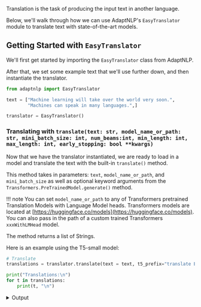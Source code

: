 Translation is the task of producing the input text in another language.

Below, we'll walk through how we can use AdaptNLP's `EasyTranslator` module to translate text with
state-of-the-art models.


## Getting Started with `EasyTranslator`

We'll first get started by importing the `EasyTranslator` class from AdaptNLP.

After that, we set some example text that we'll use further down, and then instantiate the translator.

```python
from adaptnlp import EasyTranslator

text = ["Machine learning will take over the world very soon.",
        "Machines can speak in many languages.",]

translator = EasyTranslator()
```

### Translating with `translate(text: str, model_name_or_path: str, mini_batch_size: int, num_beams:int, min_length: int, max_length: int, early_stopping: bool **kwargs)`

Now that we have the translator instantiated, we are ready to load in a model and translate the text 
with the built-in `translate()` method.  

This method takes in parameters: `text`, `model_name_or_path`, and `mini_batch_size` as well as optional keyword arguments
from the `Transformers.PreTrainedModel.generate()` method.

!!! note 
    You can set `model_name_or_path` to any of Transformers pretrained Translation Models with Language Model heads.
    Transformers models are located at [https://huggingface.co/models](https://huggingface.co/models).  You can also pass in
    the path of a custom trained Transformers `xxxWithLMHead` model.
 
The method returns a list of Strings.

Here is an example using the T5-small model:

```python
# Translate
translations = translator.translate(text = text, t5_prefix="translate English to German", model_name_or_path="t5-small", mini_batch_size=1, min_length=0, max_length=100, early_stopping=True)

print("Translations:\n")
for t in translations:
    print(t, "\n")
```
<details class = "summary">
<summary>Output</summary>
```
Das Maschinelle Lernen wird die Welt in Kürze übernehmen. 

Maschinen können in vielen Sprachen sprechen. 
```
</details>

Below are some examples of Hugging Face's Pre-Trained Translation models that you can use (These do
not include models hosted in Hugging Face's model repo):

| Model |  ID  |
| ----- | ---- |
| T5    |   't5-small'   |
|       |   't5-base'    |
|       |   't5-large'   | 
|       |   't5-3B'      |
|       |   't5-11B'     |
